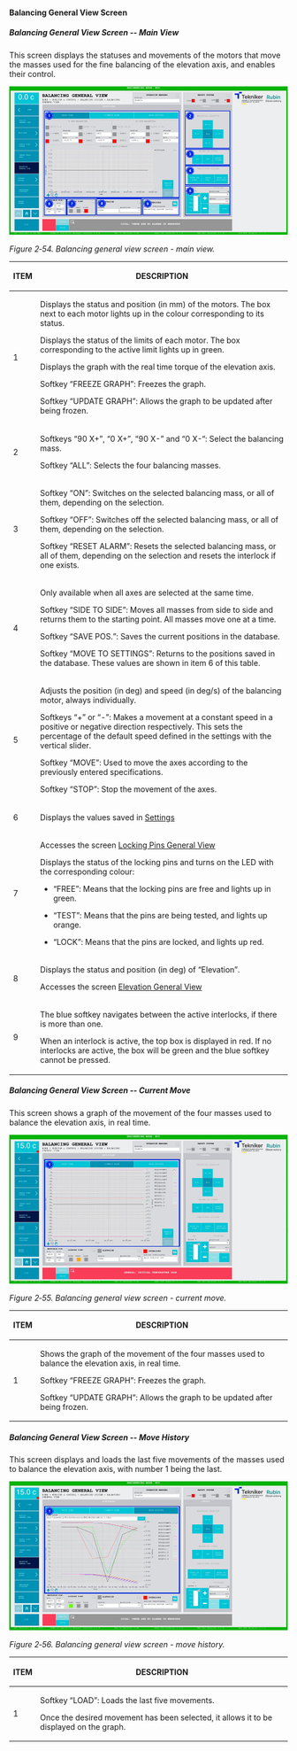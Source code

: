 #### Balancing General View Screen

##### Balancing General View Screen -- Main View

This screen displays the statuses and movements of the motors that move the masses used for the fine balancing of the elevation axis, and enables their control.

![](../Resources/media/image70.png)

*Figure 2‑54. Balancing general view screen - main view.*

<table class="table">
<thead>
<tr class="header">
<th><p>ITEM</p></th>
<th><p>DESCRIPTION</p></th>
</tr>
</thead>
<tbody>
<tr class="odd">
<td><p>1</p></td>
<td><p>Displays the status and position (in mm) of the motors. The box next to each motor lights up in the colour
corresponding to its status.</p>
<p>Displays the status of the limits of each motor. The box corresponding to the active limit lights up in
green.</p>
<p>Displays the graph with the real time torque of the elevation axis.</p>
<p>Softkey “FREEZE GRAPH”: Freezes the graph.</p>
<p>Softkey “UPDATE GRAPH”: Allows the graph to be updated after being frozen.</p></td>
</tr>
<tr class="even">
<td><p>2</p></td>
<td><p>Softkeys “90 X+”, “0 X+”, “90 X-” and “0 X-“: Select the balancing mass.</p>
<p>Softkey “ALL”: Selects the four balancing masses.</p></td>
</tr>
<tr class="odd">
<td><p>3</p></td>
<td><p>Softkey “ON”: Switches on the selected balancing mass, or all of them, depending on the selection.</p>
<p>Softkey “OFF”: Switches off the selected balancing mass, or all of them, depending on the selection.</p>
<p>Softkey “RESET ALARM”: Resets the selected balancing mass, or all of them, depending on the selection and
resets the interlock if one exists.</p></td>
</tr>
<tr class="even">
<td><p>4</p></td>
<td><p>Only available when all axes are selected at the same time.</p>
<p>Softkey “SIDE TO SIDE”: Moves all masses from side to side and returns them to the starting point. All masses
move one at a time.</p>
<p>Softkey “SAVE POS.”: Saves the current positions in the database.</p>
<p>Softkey “MOVE TO SETTINGS”: Returns to the positions saved in the database. These values are shown
in item 6 of this table.</p></td>
</tr>
<tr class="odd">
<td><p>5</p></td>
<td><p>Adjusts the position (in deg) and speed (in deg/s) of the balancing motor, always
individually.</p>
<p>Softkeys “+” or “-”: Makes a movement at a constant speed in a positive or negative direction
respectively. This sets the percentage of the default speed defined in the settings with the
vertical slider.</p>
<p>Softkey “MOVE”: Used to move the axes according to the previously entered specifications.</p>
<p>Softkey “STOP”: Stop the movement of the axes.</p></td>
</tr>
<tr class="even">
<td><p>6</p></td>
<td><p>Displays the values saved in <a href="../03_Settings/012_BalancingSettings.html">Settings</a></p></td>
</tr>
<tr class="odd">
<td><p>7</p></td>
<td><p>Accesses the screen <a href="./004_LockingPins.html">Locking Pins General View</a></p>
<p>Displays the status of the locking pins and turns on the LED with the corresponding colour:</p>
<ul>
<li><p>“FREE”: Means that the locking pins are free and lights up in green.</p></li>
<li><p>“TEST”: Means that the pins are being tested, and lights up orange.</p></li>
<li><p>“LOCK”: Means that the pins are locked, and lights up red.</p></li>
</ul></td>
</tr>
<tr class="even">
<td><p>8</p></td>
<td><p>Displays the status and position (in deg) of “Elevation”.</p>
<p>Accesses the screen <a href="./002_ElevationGeneralView.html">Elevation General View</a></p></td>
</tr>
<tr class="odd">
<td><p>9</p></td>
<td><p>The blue softkey navigates between the active interlocks, if there is more than one.</p>
<p>When an interlock is active, the top box is displayed in red. If no interlocks are active, the
box will be green and the blue softkey cannot be pressed.</p></td>
</tr>
</tbody>
</table>

##### Balancing General View Screen -- Current Move

This screen shows a graph of the movement of the four masses used to balance the elevation axis, in real time.

![](../Resources/media/image71.png)

*Figure 2‑55. Balancing general view screen - current move.*

<table class="table">
<thead>
<tr class="header">
<th><p>ITEM</p></th>
<th><p>DESCRIPTION</p></th>
</tr>
</thead>
<tbody>
<tr class="odd">
<td><p>1</p></td>
<td><p>Shows the graph of the movement of the four masses used to balance the elevation axis, in real
time.</p>
<p>Softkey “FREEZE GRAPH”: Freezes the graph.</p>
<p>Softkey “UPDATE GRAPH”: Allows the graph to be updated after being frozen.</p></td>
</tr>
</tbody>
</table>

##### Balancing General View Screen -- Move History

This screen displays and loads the last five movements of the masses used to balance the elevation axis, with number 1 being the last.

![](../Resources/media/image72.png)

*Figure 2‑56. Balancing general view screen - move history.*

<table class="table">
<thead>
<tr class="header">
<th><p>ITEM</p></th>
<th><p>DESCRIPTION</p></th>
</tr>
</thead>
<tbody>
<tr class="odd">
<td><p>1</p></td>
<td><p>Softkey “LOAD”: Loads the last five movements.</p>
<p>Once the desired movement has been selected, it allows it to be displayed on the graph.</p></td>
</tr>
</tbody>
</table>
